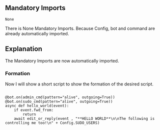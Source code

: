 ## Mandatory Imports

```python3
None
```

There is None Mandatory Imports. Because Config, bot and command are already automatically imported.

## Explanation

The Mandatory Imports are now automatically imported.

### Formation

Now I will show a short script to show the formation of the desired script.

```python3

@bot.on(admin_cmd(pattern="alive", outgoing=True))
@bot.on(sudo_cmd(pattern="alive", outgoing=True))
async def hello_world(event):
    if event.fwd_from:
        return
    await edit_or_reply(event , "**HELLO WORLD**\n\nThe following is controlling me too!\n" + Config.SUDO_USERS)
```

